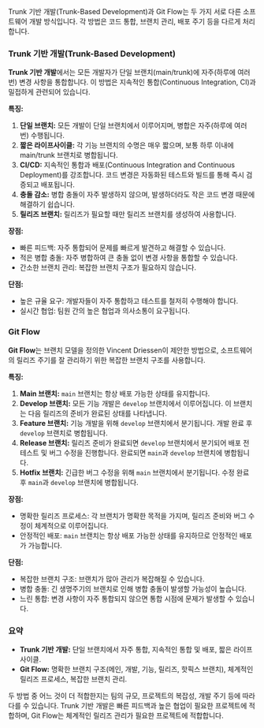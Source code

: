 Trunk 기반 개발(Trunk-Based Development)과 Git Flow는 두 가지 서로 다른 소프트웨어 개발 방식입니다. 각 방법은 코드 통합, 브랜치 관리, 배포 주기 등을 다르게 처리합니다.

### Trunk 기반 개발(Trunk-Based Development)

**Trunk 기반 개발**에서는 모든 개발자가 단일 브랜치(main/trunk)에 자주(하루에 여러 번) 변경 사항을 통합합니다. 이 방법은 지속적인 통합(Continuous Integration, CI)과 밀접하게 관련되어 있습니다.

**특징:**
1. **단일 브랜치:** 모든 개발이 단일 브랜치에서 이루어지며, 병합은 자주(하루에 여러 번) 수행됩니다.
2. **짧은 라이프사이클:** 각 기능 브랜치의 수명은 매우 짧으며, 보통 하루 이내에 main/trunk 브랜치로 병합됩니다.
3. **CI/CD:** 지속적인 통합과 배포(Continuous Integration and Continuous Deployment)를 강조합니다. 코드 변경은 자동화된 테스트와 빌드를 통해 즉시 검증되고 배포됩니다.
4. **충돌 감소:** 병합 충돌이 자주 발생하지 않으며, 발생하더라도 작은 코드 변경 때문에 해결하기 쉽습니다.
5. **릴리즈 브랜치:** 릴리즈가 필요할 때만 릴리즈 브랜치를 생성하여 사용합니다.

**장점:**
- 빠른 피드백: 자주 통합되어 문제를 빠르게 발견하고 해결할 수 있습니다.
- 적은 병합 충돌: 자주 병합하여 큰 충돌 없이 변경 사항을 통합할 수 있습니다.
- 간소한 브랜치 관리: 복잡한 브랜치 구조가 필요하지 않습니다.

**단점:**
- 높은 규율 요구: 개발자들이 자주 통합하고 테스트를 철저히 수행해야 합니다.
- 실시간 협업: 팀원 간의 높은 협업과 의사소통이 요구됩니다.

### Git Flow

**Git Flow**는 브랜치 모델을 정의한 Vincent Driessen이 제안한 방법으로, 소프트웨어의 릴리즈 주기를 잘 관리하기 위한 복잡한 브랜치 구조를 사용합니다.

**특징:**
1. **Main 브랜치:** `main` 브랜치는 항상 배포 가능한 상태를 유지합니다.
2. **Develop 브랜치:** 모든 기능 개발은 `develop` 브랜치에서 이루어집니다. 이 브랜치는 다음 릴리즈의 준비가 완료된 상태를 나타냅니다.
3. **Feature 브랜치:** 기능 개발을 위해 `develop` 브랜치에서 분기됩니다. 개발 완료 후 `develop` 브랜치로 병합됩니다.
4. **Release 브랜치:** 릴리즈 준비가 완료되면 `develop` 브랜치에서 분기되어 배포 전 테스트 및 버그 수정을 진행합니다. 완료되면 `main`과 `develop` 브랜치에 병합됩니다.
5. **Hotfix 브랜치:** 긴급한 버그 수정을 위해 `main` 브랜치에서 분기됩니다. 수정 완료 후 `main`과 `develop` 브랜치에 병합됩니다.

**장점:**
- 명확한 릴리즈 프로세스: 각 브랜치가 명확한 목적을 가지며, 릴리즈 준비와 버그 수정이 체계적으로 이루어집니다.
- 안정적인 배포: `main` 브랜치는 항상 배포 가능한 상태를 유지하므로 안정적인 배포가 가능합니다.

**단점:**
- 복잡한 브랜치 구조: 브랜치가 많아 관리가 복잡해질 수 있습니다.
- 병합 충돌: 긴 생명주기의 브랜치로 인해 병합 충돌이 발생할 가능성이 높습니다.
- 느린 통합: 변경 사항이 자주 통합되지 않으면 통합 시점에 문제가 발생할 수 있습니다.

### 요약

- **Trunk 기반 개발:** 단일 브랜치에서 자주 통합, 지속적인 통합 및 배포, 짧은 라이프사이클.
- **Git Flow:** 명확한 브랜치 구조(메인, 개발, 기능, 릴리즈, 핫픽스 브랜치), 체계적인 릴리즈 프로세스, 복잡한 브랜치 관리.

두 방법 중 어느 것이 더 적합한지는 팀의 규모, 프로젝트의 복잡성, 개발 주기 등에 따라 다를 수 있습니다. Trunk 기반 개발은 빠른 피드백과 높은 협업이 필요한 프로젝트에 적합하며, Git Flow는 체계적인 릴리즈 관리가 필요한 프로젝트에 적합합니다.